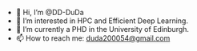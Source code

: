- 👋 Hi, I’m @DD-DuDa
- 👀 I’m interested in HPC and Efficient Deep Learning. 
- 🌱 I’m currently a PHD in the University of Edinburgh.
- 📫 How to reach me: duda200054@gmail.com

<!---
DD-DuDa/DD-DuDa is a ✨ special ✨ repository because its `README.md` (this file) appears on your GitHub profile.
You can click the Preview link to take a look at your changes.
--->

